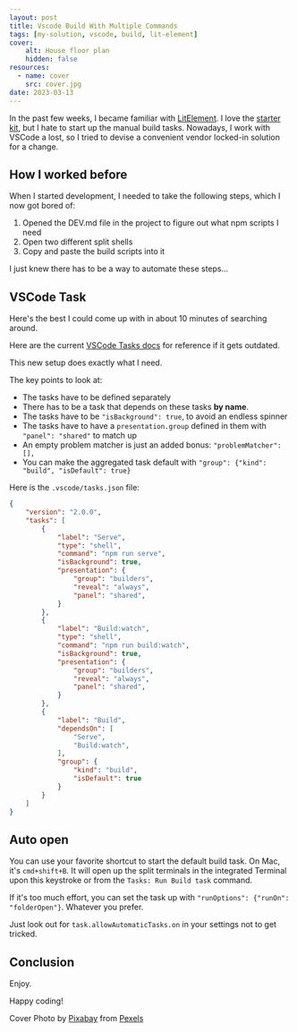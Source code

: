 ```yaml
---
layout: post
title: Vscode Build With Multiple Commands
tags: [my-solution, vscode, build, lit-element]
cover:
    alt: House floor plan
    hidden: false
resources:
  - name: cover
    src: cover.jpg
date: 2023-03-13
---
```


In the past few weeks, I became familiar with [LitElement](https://lit.dev/).
I love the [starter kit](https://lit.dev/docs/tools/starter-kits/), but I hate to start up the manual build tasks.
Nowadays, I work with VSCode a lost, so I tried to devise a convenient vendor locked-in solution for a change.

<!--more-->

## How I worked before

When I started development, I needed to take the following steps, which I now got bored of:

1. Opened the DEV.md file in the project to figure out what npm scripts I need
2. Open two different split shells
3. Copy and paste the build scripts into it

I just knew there has to be a way to automate these steps...

## VSCode Task

Here's the best I could come up with in about 10 minutes of searching around.

Here are the current [VSCode Tasks docs](https://code.visualstudio.com/docs/editor/tasks) for reference if it gets outdated.

This new setup does exactly what I need.

The key points to look at:

- The tasks have to be defined separately
- There has to be a task that depends on these tasks **by name**.
- The tasks have to be `"isBackground": true`, to avoid an endless spinner
- The tasks have to have a `presentation.group` defined in them with `"panel": "shared"` to match up
- An empty problem matcher is just an added bonus: `"problemMatcher": [],`
- You can make the aggregated task default with `"group": {"kind": "build", "isDefault": true}`

Here is the `.vscode/tasks.json` file:

```json
{
    "version": "2.0.0",
    "tasks": [
        {
            "label": "Serve",
            "type": "shell",
            "command": "npm run serve",
            "isBackground": true,
            "presentation": {
                "group": "builders",
                "reveal": "always",
                "panel": "shared",
            }
        },
        {
            "label": "Build:watch",
            "type": "shell",
            "command": "npm run build:watch",
            "isBackground": true,
            "presentation": {
                "group": "builders",
                "reveal": "always",
                "panel": "shared",
            }
        },
        {
            "label": "Build",
            "dependsOn": [
                "Serve",
                "Build:watch",
            ],
            "group": {
                "kind": "build",
                "isDefault": true
            }
        }
    ]
}
```

## Auto open

You can use your favorite shortcut to start the default build task. On Mac, it's `cmd+shift+B`.
It will open up the split terminals in the integrated Terminal upon this keystroke or from the `Tasks: Run Build task` command.

If it's too much effort, you can set the task up with `"runOptions": {"runOn": "folderOpen"}`. Whatever you prefer.

Just look out for `task.allowAutomaticTasks.on` in your settings not to get tricked.

## Conclusion

Enjoy.

Happy coding!

Cover Photo by [Pixabay](https://www.pexels.com/@pixabay/) from [Pexels](https://www.pexels.com/photo/house-floor-plan-271667/)